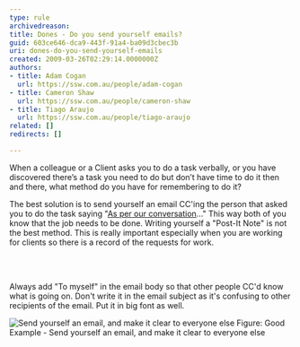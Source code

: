 ```yaml
---
type: rule
archivedreason: 
title: Dones - Do you send yourself emails?
guid: 603ce646-dca9-443f-91a4-ba09d3cbec3b
uri: dones-do-you-send-yourself-emails
created: 2009-03-26T02:29:14.0000000Z
authors:
- title: Adam Cogan
  url: https://ssw.com.au/people/adam-cogan
- title: Cameron Shaw
  url: https://ssw.com.au/people/cameron-shaw
- title: Tiago Araujo
  url: https://ssw.com.au/people/tiago-araujo
related: []
redirects: []

---
```



<p>​When a colleague or a Client asks you to do a task verbally, or you have discovered there’s a task you need to do but don’t have time to do it then and there,&#160;​what method do you have for remembering to do it?</p><p>The best solution is to send yourself an email CC'ing the person that asked you to do the task saying &quot;<a id="AsPerConversationEmail" href="/Pages/DoYouAlwaysSendAnAsPerOurConversationEmail.aspx" target="_blank" shape="rect">As per our conversation</a>...&quot; This way both of you know that the job needs to be done. Writing yourself a &quot;Post-It Note&quot; is not the best method. This is really important especially when you are working for clients so there is a record of the requests for work.</p>​
<br><excerpt class='endintro'></excerpt><br>

  <p>Always add &quot;To myself&quot; in the email body so that other people CC'd know what is going on. Don't write it in the email subject as it's confusing to other recipients of the email. Put it in big font as well. </p>
<img class="ms-rteCustom-ImageArea" alt="Send yourself an email, and make it clear to everyone else" src="/PublishingImages/EmailToMyself.gif" /> <span class="ms-rteCustom-FigureGood">Figure&#58;&#160;Good Example - Send yourself an email, and make it clear to everyone else</span> 



